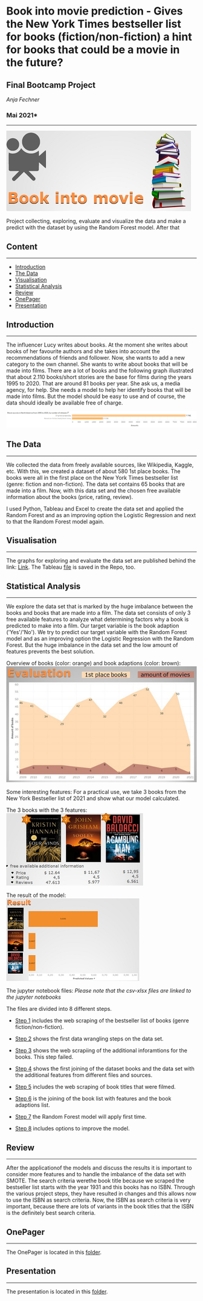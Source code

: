 # Book into movie prediction - Gives the New York Times bestseller list for books (fiction/non-fiction) a hint for books that could be a movie in the future?
## Final Bootcamp Project
*Anja Fechner*

### Mai 2021*
***
![titel_bild](https://github.com/AnjaFechner/My_final_project/blob/main/pictures/titel_bild.jpg)

Project collecting, exploring, evaluate and visualize the data and make a predict with the dataset by using the Random Forest model. After that 


## Content
***

- [Introduction](#introduction)
- [The Data](#the-data)
- [Visualisation](#visualisation)
- [Statistical Analysis](#statistical-analysis)
- [Review](#review)
- [OnePager](#onepager)
- [Presentation](#presentation)

## Introduction
***

The influencer Lucy writes about books. At the moment she writes about books of her favourite authors and she takes into account the recommendations of friends and follower. 
Now, she wants to add a new category to the own channel. She wants to write about books that will be made into films. There are a lot of books and the following graph illustrated that about 2.110 books/short stories are the base for films during the years 1995 to 2020. 
That are around 81 books per year. She ask us, a media agency, for help. She needs a model to help her identify books that will be made into films.
But the model should be easy to use and of course, the data should ideally be available free of charge.

![books_movies_NA](https://github.com/AnjaFechner/My_final_project/blob/main/pictures/books_movies_NA.jpg)


## The Data 
***

We collected the data from freely available sources, like Wikipedia, Kaggle, etc. With this, we created a dataset of about 580 1st place books. 
The books were all in the first place on the New York Times bestseller list (genre: fiction and non-fiction). The data set contains 65 books that are made into a film.
Now, with this data set and the chosen free available information about the books (price, rating, review).

I used Python, Tableau and Excel to create the data set and applied the Random Forest and as an improving option the Logistic Regression and next to that the Random Forest model again.


## Visualisation
***

The graphs for exploring and evaluate the data set are published behind the link: [Link](https://public.tableau.com/profile/anja.fechner#!/).
The Tableau [file](https://github.com/AnjaFechner/My_final_project/tree/main/Tableau) is saved in the Repo, too.

## Statistical Analysis 
***

We explore the data set that is marked by the huge imbalance between the books and books that are made into a film.
The data set consists of only 3 free available features to analyze what determining factors why a book is predicted to make into a film.
Our target variable is the book adaption ('Yes'/'No').
We try to predict our target variable with the Random Forest model and as an improving option the Logistic Regression with the Random Forest.
But the huge imbalance in the data set and the low amount of features prevents the best solution. 


Overview of books (color: orange) and book adaptions (color: brown):
![Step_1](https://github.com/AnjaFechner/My_final_project/blob/main/pictures/Step_1.jpg)

Some interesting features:
For a practical use, we take 3 books from the New York Bestseller list of 2021 and show what our model calculated.

The 3 books with the 3 features:
![test_books](https://github.com/AnjaFechner/My_final_project/blob/main/pictures/test_books.jpg)









The result of the model:
![test_result](https://github.com/AnjaFechner/My_final_project/blob/main/pictures/test_result.jpg)

The jupyter notebook files:
*Please note that the csv-xlsx files are linked to the jupyter notebooks*

The files are divided into 8 different steps.

- [Step 1](https://github.com/AnjaFechner/My_final_project/blob/main/files/Step_1_web_scraping_nyt_bestseller/Step_1_Scraping_New_York_Times_Bestseller_Books_wikipedia.ipynb) 
includes the web scraping of the bestseller list of books (genre fiction/non-fiction).

- [Step 2](https://github.com/AnjaFechner/My_final_project/blob/main/files/Step_2_data_wrangeling/Step_2_Data_Wrangeling.ipynb)
shows the first data wrangling steps on the data set.

- [Step 3](https://github.com/AnjaFechner/My_final_project/blob/main/files/Step_3_web_scraping_AMZ_error/Step_3_Web_Scraping_AMZ.ipynb)
shows the web scrapiing of the additional inforamtions for the books. This step failed.

- [Step 4](https://github.com/AnjaFechner/My_final_project/blob/main/files/Step_4_join_the_files_bs_books_and_rating/Step_4_join_files-books_and_ratings_for_books.ipynb)
shows the first joining of the dataset books and the data set with the additional features from different files and sources.

- [Step 5](https://github.com/AnjaFechner/My_final_project/blob/main/files/Step_5_book_into_films/Step_5_Web_Scraping_book_into_movie.ipynb)
includes the web scraping of book titles that were filmed.

- [Step 6](https://github.com/AnjaFechner/My_final_project/blob/main/files/Step_6_join_bestseller_books_with_films/Step_6_Join_bestseller_books_with_films.ipynb)
is the joining of the book list with features and the book adaptions list.

- [Step 7](https://github.com/AnjaFechner/My_final_project/blob/main/files/Step_7_apply_NLP_and_Random_Forest/Step_7_NLP_and_Random_Forest.ipynb)
the Random Forest model will apply first time.

- [Step 8](https://github.com/AnjaFechner/My_final_project/blob/main/files/Step_8_try_to_improve_the_model/Step_8_try_to_improve_the_model.ipynb)
includes options to improve the model.


## Review
***

After the applicationof the models and discuss the results it is important to consider more features and to handle the imbalance of the data set with SMOTE. 
The search criteria werethe book title because we scraped the bestseller list starts with the year 1931 and this books has no ISBN. Through the various project steps, they have resulted in changes and this allows now to use the ISBN as search criteria. 
Now, the ISBN as search criteria is very important, because there are lots of variants in the book titles that the ISBN is the definitely best search criteria.


## OnePager
***

The OnePager is located in this [folder](https://github.com/AnjaFechner/My_final_project/tree/main/one_pager).


## Presentation
***

The presentation is located in this [folder](https://github.com/AnjaFechner/My_final_project/tree/main/presentation).